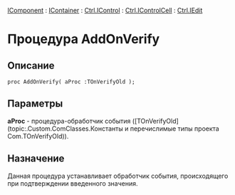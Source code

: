 ﻿---
Link: .Ctrl.IEdit.@AddOnVerify
---

[IComponent](topic:Com.Custom.ComClasses.IComponent.Default) :
[IContainer](topic:Com.Custom.ComClasses.IContainer.Default) :
[Ctrl.IControl](topic:Com.Custom.ComClasses.Ctrl.IControl.Default) :
[Ctrl.IControlCell](topic:Com.Custom.ComClasses.Ctrl.IControlCell.Default) :
[Ctrl.IEdit](Default)

# Процедура AddOnVerify

## Описание

    proc AddOnVerify( aProc :TOnVerifyOld );

## Параметры

**aProc** - процедура-обработчик события ([TOnVerifyOld](topic:.Custom.ComClasses.Константы и перечислимые типы проекта Com.TOnVerifyOld)).

## Назначение

Данная процедура устанавливает обработчик события, происходящего при подтверждении введенного
значения.